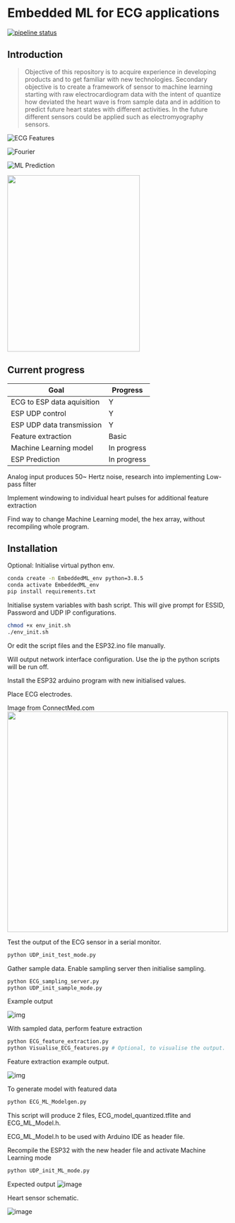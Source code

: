# Embedded ML for ECG applications
[![pipeline status](https://gitlab.com/Sesven/Embedded_ML/badges/main/pipeline.svg)](https://gitlab.com/Sesven/Embedded_ML/-/commits/main)

## Introduction

> Objective of this repository is to acquire experience in developing products and to get familiar with new technologies. Secondary objective is to create a framework of sensor to machine learning starting with raw electrocardiogram data with the intent of quantize how deviated the heart wave is from sample data and in addition to predict future heart states with different activities. In the future different sensors could be applied such as electromyography sensors.



![ECG Features](ECG_feature_extraction_current.png)

![Fourier](Fourier_output.png)

![ML Prediction](https://user-images.githubusercontent.com/39244927/113791372-60554e00-973b-11eb-96e5-5e616ea720b7.png)



<img src="https://user-images.githubusercontent.com/39244927/113945275-edf97200-97fd-11eb-8a9f-ba0aee1ba3b5.png" width="300" height="400">


## Current progress

Goal | Progress
------------ | -------------
ECG to ESP data aquisition | Y
ESP UDP control | Y
ESP UDP data transmission | Y
Feature extraction | Basic
Machine Learning model | In progress
ESP Prediction | In progress

Analog input produces 50~ Hertz noise, research into implementing Low-pass filter

Implement windowing to individual heart pulses for additional feature extraction

Find way to change Machine Learning model, the hex array, without recompiling whole program. 


## Installation

Optional: 
Initialise virtual python env.
 
```bash
conda create -n EmbeddedML_env python=3.8.5
conda activate EmbeddedML_env
pip install requirements.txt
```


Initialise system variables with bash script. This will give prompt for ESSID, Password and UDP IP configurations.
```bash
chmod +x env_init.sh
./env_init.sh
```
Or edit the script files and the ESP32.ino file manually.

Will output network interface configuration. Use the ip the python scripts will be run off.


Install the ESP32 arduino program with new initialised values. 


Place ECG electrodes.

Image from ConnectMed.com
<img src="https://user-images.githubusercontent.com/39244927/113597321-71b33300-9633-11eb-9fbe-8872a5d8d0fa.png" width="500" height="500">


Test the output of the ECG sensor in a serial monitor.
```bash
python UDP_init_test_mode.py
```

Gather sample data. Enable sampling server then initialise sampling.
```bash
python ECG_sampling_server.py
python UDP_init_sample_mode.py
```
Example output

![img](ECG_sample_good.png)



With sampled data, perform feature extraction
```bash
python ECG_feature_extraction.py
python Visualise_ECG_features.py # Optional, to visualise the output.
```

Feature extraction example output.

![img](ECG_feature_extraction_current.png)



To generate model with featured data 
```bash
python ECG_ML_Modelgen.py
```
This script will produce 2 files, ECG_model_quantized.tflite  and  ECG_ML_Model.h.

ECG_ML_Model.h to be used with Arduino IDE as header file.

Recompile the ESP32 with the new header file and activate Machine Learning mode
```bash
python UDP_init_ML_mode.py
```
Expected output
![image](https://user-images.githubusercontent.com/39244927/113791372-60554e00-973b-11eb-96e5-5e616ea720b7.png)



Heart sensor schematic.

![image](Datasheets/Schematic_Heartmonitor.png)


